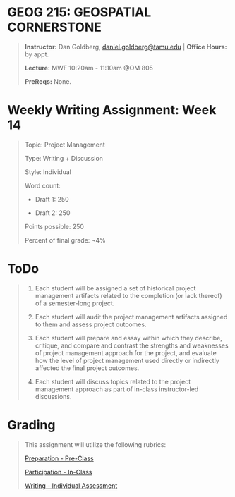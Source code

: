 # GEOG 215: GEOSPATIAL CORNERSTONE
>
>**Instructor:** Dan Goldberg, daniel.goldberg@tamu.edu | **Office Hours:** by appt.
>
>**Lecture:** MWF 10:20am - 11:10am @OM 805
>
>**PreReqs:** None.
> 

# Weekly Writing Assignment: Week 14
>Topic: Project Management
>
>Type: Writing + Discussion
>
>Style: Individual
>
>Word count:
>
> - Draft 1: 250
>
> - Draft 2: 250
>
>Points possible: 250
>
>Percent of final grade: ~4%
>


# ToDo
>
>1. Each student will be assigned a set of historical project management artifacts related to the completion (or lack thereof) of a semester-long project.
>
>2. Each student will audit the project management artifacts assigned to them and assess project outcomes.
>
>3. Each student will prepare and essay within which they describe, critique, and compare and contrast the strengths and weaknesses of project management approach for the project, and evaluate how the level of project management used directly or indirectly affected the final project outcomes.
>
>4. Each student will discuss topics related to the project management approach as part of in-class instructor-led discussions.

# Grading
>
> This assignment will utilize the following rubrics:
>
>[Preparation - Pre-Class](../rubrics/preparation.md)
>
>[Participation - In-Class](../rubrics/participation.md)
>
>[Writing - Individual Assessment](../rubrics/individualwriting.md)
>
